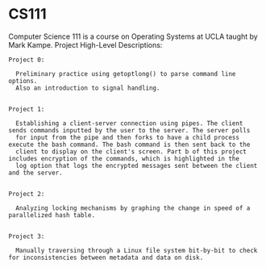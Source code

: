 # CS111
  Computer Science 111 is a course on Operating Systems at UCLA taught by Mark Kampe.
  Project High-Level Descriptions:
   
    
    Project 0:
      
      Preliminary practice using getoptlong() to parse command line options.
      Also an introduction to signal handling.
    
    
    Project 1:
      
      Establishing a client-server connection using pipes. The client sends commands inputted by the user to the server. The server polls
      for input from the pipe and then forks to have a child process execute the bash command. The bash command is then sent back to the
      client to display on the client's screen. Part b of this project includes encryption of the commands, which is highlighted in the
      log option that logs the encrypted messages sent between the client and the server.
    
    
    Project 2:
      
      Analyzing locking mechanisms by graphing the change in speed of a parallelized hash table.
    
    
    Project 3:
      
      Manually traversing through a Linux file system bit-by-bit to check for inconsistencies between metadata and data on disk.
